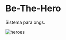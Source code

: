 # Be-The-Hero
Sistema para ongs.

![heroes](https://user-images.githubusercontent.com/28990749/77536847-ce560c80-6e7b-11ea-998c-2baa8f78b20e.png)
